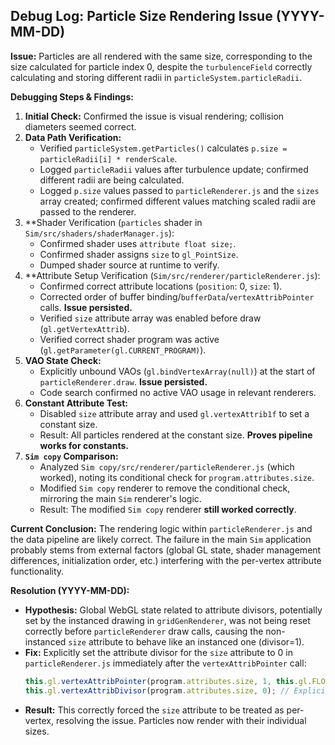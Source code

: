 ## Debug Log: Particle Size Rendering Issue (YYYY-MM-DD)

**Issue:** Particles are all rendered with the same size, corresponding to the size calculated for particle index 0, despite the `turbulenceField` correctly calculating and storing different radii in `particleSystem.particleRadii`.

**Debugging Steps & Findings:**

1.  **Initial Check:** Confirmed the issue is visual rendering; collision diameters seemed correct.
2.  **Data Path Verification:**
    - Verified `particleSystem.getParticles()` calculates `p.size = particleRadii[i] * renderScale`.
    - Logged `particleRadii` values after turbulence update; confirmed different radii are being calculated.
    - Logged `p.size` values passed to `particleRenderer.js` and the `sizes` array created; confirmed different values matching scaled radii are passed to the renderer.
3.  \*\*Shader Verification (`particles` shader in `Sim/src/shaders/shaderManager.js`):
    - Confirmed shader uses `attribute float size;`.
    - Confirmed shader assigns `size` to `gl_PointSize`.
    - Dumped shader source at runtime to verify.
4.  \*\*Attribute Setup Verification (`Sim/src/renderer/particleRenderer.js`):
    - Confirmed correct attribute locations (`position`: 0, `size`: 1).
    - Corrected order of buffer binding/`bufferData`/`vertexAttribPointer` calls. **Issue persisted.**
    - Verified `size` attribute array was enabled before draw (`gl.getVertexAttrib`).
    - Verified correct shader program was active (`gl.getParameter(gl.CURRENT_PROGRAM)`).
5.  **VAO State Check:**
    - Explicitly unbound VAOs (`gl.bindVertexArray(null)`) at the start of `particleRenderer.draw`. **Issue persisted.**
    - Code search confirmed no active VAO usage in relevant renderers.
6.  **Constant Attribute Test:**
    - Disabled `size` attribute array and used `gl.vertexAttrib1f` to set a constant size.
    - Result: All particles rendered at the constant size. **Proves pipeline works for constants.**
7.  **`Sim copy` Comparison:**
    - Analyzed `Sim copy/src/renderer/particleRenderer.js` (which worked), noting its conditional check for `program.attributes.size`.
    - Modified `Sim copy` renderer to remove the conditional check, mirroring the main `Sim` renderer's logic.
    - Result: The modified `Sim copy` renderer **still worked correctly**.

**Current Conclusion:** The rendering logic within `particleRenderer.js` and the data pipeline are likely correct. The failure in the main `Sim` application probably stems from external factors (global GL state, shader management differences, initialization order, etc.) interfering with the per-vertex attribute functionality.

**Resolution (YYYY-MM-DD):**

- **Hypothesis:** Global WebGL state related to attribute divisors, potentially set by the instanced drawing in `gridGenRenderer`, was not being reset correctly before `particleRenderer` draw calls, causing the non-instanced `size` attribute to behave like an instanced one (divisor=1).
- **Fix:** Explicitly set the attribute divisor for the `size` attribute to 0 in `particleRenderer.js` immediately after the `vertexAttribPointer` call:
  ```javascript
  this.gl.vertexAttribPointer(program.attributes.size, 1, this.gl.FLOAT, false, 0, 0);
  this.gl.vertexAttribDivisor(program.attributes.size, 0); // Explicitly set divisor to 0
  ```
- **Result:** This correctly forced the `size` attribute to be treated as per-vertex, resolving the issue. Particles now render with their individual sizes.
